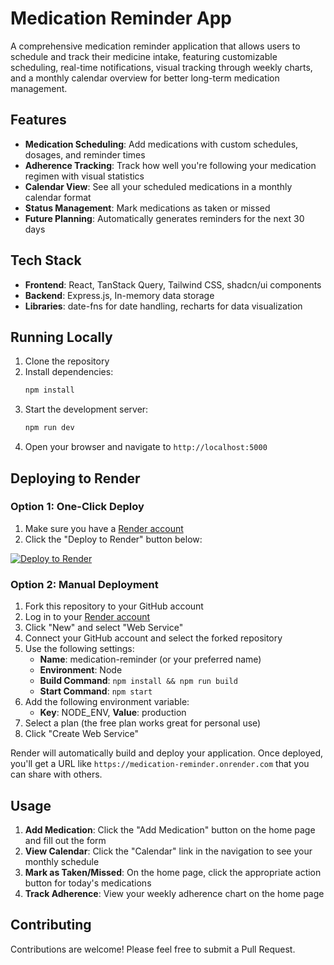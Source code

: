 # Medication Reminder App

A comprehensive medication reminder application that allows users to schedule and track their medicine intake, featuring customizable scheduling, real-time notifications, visual tracking through weekly charts, and a monthly calendar overview for better long-term medication management.

## Features

- **Medication Scheduling**: Add medications with custom schedules, dosages, and reminder times
- **Adherence Tracking**: Track how well you're following your medication regimen with visual statistics
- **Calendar View**: See all your scheduled medications in a monthly calendar format
- **Status Management**: Mark medications as taken or missed
- **Future Planning**: Automatically generates reminders for the next 30 days

## Tech Stack

- **Frontend**: React, TanStack Query, Tailwind CSS, shadcn/ui components
- **Backend**: Express.js, In-memory data storage
- **Libraries**: date-fns for date handling, recharts for data visualization

## Running Locally

1. Clone the repository
2. Install dependencies:
   ```bash
   npm install
   ```
3. Start the development server:
   ```bash
   npm run dev
   ```
4. Open your browser and navigate to `http://localhost:5000`

## Deploying to Render

### Option 1: One-Click Deploy

1. Make sure you have a [Render account](https://render.com/)
2. Click the "Deploy to Render" button below:

[![Deploy to Render](https://render.com/images/deploy-to-render-button.svg)](https://render.com/deploy)

### Option 2: Manual Deployment

1. Fork this repository to your GitHub account
2. Log in to your [Render account](https://render.com/)
3. Click "New" and select "Web Service"
4. Connect your GitHub account and select the forked repository
5. Use the following settings:
   - **Name**: medication-reminder (or your preferred name)
   - **Environment**: Node
   - **Build Command**: `npm install && npm run build`
   - **Start Command**: `npm start`
6. Add the following environment variable:
   - **Key**: NODE_ENV, **Value**: production
7. Select a plan (the free plan works great for personal use)
8. Click "Create Web Service"

Render will automatically build and deploy your application. Once deployed, you'll get a URL like `https://medication-reminder.onrender.com` that you can share with others.

## Usage

1. **Add Medication**: Click the "Add Medication" button on the home page and fill out the form
2. **View Calendar**: Click the "Calendar" link in the navigation to see your monthly schedule
3. **Mark as Taken/Missed**: On the home page, click the appropriate action button for today's medications
4. **Track Adherence**: View your weekly adherence chart on the home page

## Contributing

Contributions are welcome! Please feel free to submit a Pull Request.
